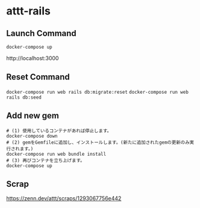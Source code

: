 # attt-rails

## Launch Command

`docker-compose up`

http://localhost:3000

## Reset Command

`docker-compose run web rails db:migrate:reset`
`docker-compose run web rails db:seed`

## Add new gem

```shell
# (1) 使用しているコンテナがあれば停止します。
docker-compose down
# (2) gemをGemfileに追加し、インストールします。(新たに追加されたgemの更新のみ実行されます。)
docker-compose run web bundle install
# (3) 再びコンテナを立ち上げます。
docker-compose up
```

## Scrap

https://zenn.dev/attt/scraps/1293067756e442
